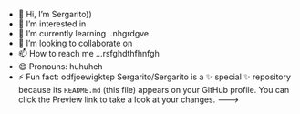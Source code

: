 - 👋 Hi, I’m Sergarito))
- 👀 I’m interested in 
- 🌱 I’m currently learning ..nhgrdgve
- 💞️ I’m looking to collaborate on 
- 📫 How to reach me ...rsfghdthfhnfgh
- 😄 Pronouns: huhuheh
- ⚡ Fun fact: odfjoewigktep
Sergarito/Sergarito is a ✨ special ✨ repository because its `README.md` (this file) appears on your GitHub profile.
You can click the Preview link to take a look at your changes.
--->
